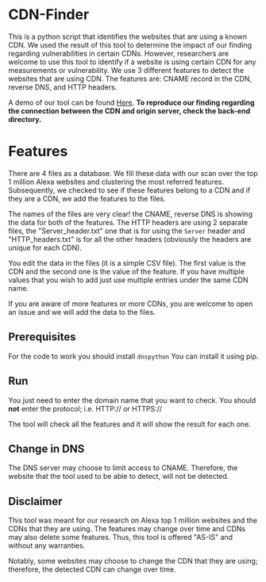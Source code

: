 # CDN-Finder
This is a python script that identifies the websites that are using a known CDN. We used the result of this tool to determine the impact of our finding regarding vulnerabilities in certain CDNs. However, researchers are welcome to use this tool to identify if a website is using certain CDN for any measurements or vulnerability. We use 3 different features to detect the websites that are using CDN. The features are: CNAME record in the CDN, reverse DNS, and HTTP headers. 

A demo of our tool can be found [Here](https://www.youtube.com/watch?v=al0FBobfl9Y).
**To reproduce our finding regarding the connection between the CDN and origin server, check the back-end directory.** 


# Features

There are 4 files as a database. We fill these data with our scan over the top 1 million Alexa websites and clustering the most referred features. Subsequently, we checked to see if these features belong to a CDN and if they are a CDN, we add the features to the files. 

The names of the files are very clear! the CNAME, reverse DNS is showing the data for both of the features. The HTTP headers are using 2 separate files, the "Server_header.txt" one that is for using the `Server` header and "HTTP_headers.txt" is for all the other headers (obviously the headers are unique for each CDN).

You edit the data in the files (it is a simple CSV file). The first value is the CDN and the second one is the value of the feature. If you have multiple values that you wish to add just use multiple entries under the same CDN name. 

If you are aware of more features or more CDNs, you are welcome to open an issue and we will add the data to the files. 



##  Prerequisites 

For the code to work you should install  `dnspython`
You can install it using pip.

## Run
You just need to enter the domain name that you want to check. You should **not** enter the  protocol; i.e. HTTP:// or HTTPS://

The tool will check all the features and it will show the result for each one. 

## Change in DNS 
The DNS server may choose to limit access to CNAME. Therefore, the website that the tool used to be able to detect, will not be detected. 


## Disclaimer

This tool was meant for our research on Alexa top 1 million websites and the CDNs that they are using. The features may change over time and CDNs may also delete some features. Thus, this tool is offered "AS-IS" and without any warranties.

Notably, some websites may choose to change the CDN that they are using; therefore, the detected CDN can change over time.







